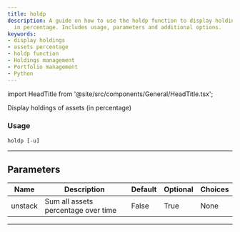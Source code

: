 ```yaml
---
title: holdp
description: A guide on how to use the holdp function to display holdings of assets
  in percentage. Includes usage, parameters and additional options.
keywords:
- display holdings
- assets percentage
- holdp function
- Holdings management
- Portfolio management
- Python
---
```


import HeadTitle from '@site/src/components/General/HeadTitle.tsx';

<HeadTitle title="holdp - Portfolio - Reference | OpenBB Terminal Docs" />

Display holdings of assets (in percentage)

### Usage

```python
holdp [-u]
```

---

## Parameters

| Name | Description | Default | Optional | Choices |
| ---- | ----------- | ------- | -------- | ------- |
| unstack | Sum all assets percentage over time | False | True | None |

---
